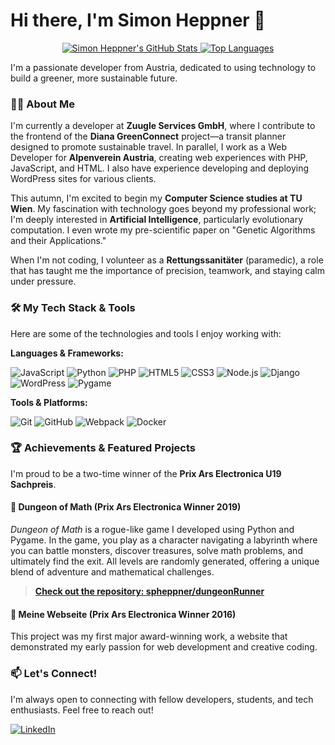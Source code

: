# Hi there, I'm Simon Heppner 👋

<p align="center">
  <a href="https://github.com/spheppner">
    <img src="https://github-readme-stats.vercel.app/api?username=spheppner&show_icons=true&theme=github_dark&hide_border=true&count_private=true" alt="Simon Heppner's GitHub Stats" />
  </a>
  <a href="https://github.com/spheppner">
    <img src="https://github-readme-stats.vercel.app/api/top-langs/?username=spheppner&layout=compact&theme=github_dark&hide_border=true&langs_count=8" alt="Top Languages" />
  </a>
</p>

I'm a passionate developer from Austria, dedicated to using technology to build a greener, more sustainable future.

### 👨‍💻 About Me

I'm currently a developer at **Zuugle Services GmbH**, where I contribute to the frontend of the **Diana GreenConnect** project—a transit planner designed to promote sustainable travel. In parallel, I work as a Web Developer for **Alpenverein Austria**, creating web experiences with PHP, JavaScript, and HTML. I also have experience developing and deploying WordPress sites for various clients.

This autumn, I'm excited to begin my **Computer Science studies at TU Wien**. My fascination with technology goes beyond my professional work; I'm deeply interested in **Artificial Intelligence**, particularly evolutionary computation. I even wrote my pre-scientific paper on "Genetic Algorithms and their Applications."

When I'm not coding, I volunteer as a **Rettungssanitäter** (paramedic), a role that has taught me the importance of precision, teamwork, and staying calm under pressure.

### 🛠️ My Tech Stack & Tools

Here are some of the technologies and tools I enjoy working with:

**Languages & Frameworks:**
<p>
    <img src="https://img.shields.io/badge/javascript-%23323330.svg?style=for-the-badge&logo=javascript&logoColor=%23F7DF1E" alt="JavaScript"/>
    <img src="https://img.shields.io/badge/python-3670A0?style=for-the-badge&logo=python&logoColor=ffdd54" alt="Python"/>
    <img src="https://img.shields.io/badge/php-%23777BB4.svg?style=for-the-badge&logo=php&logoColor=white" alt="PHP"/>
    <img src="https://img.shields.io/badge/html5-%23E34F26.svg?style=for-the-badge&logo=html5&logoColor=white" alt="HTML5"/>
    <img src="https://img.shields.io/badge/css3-%231572B6.svg?style=for-the-badge&logo=css3&logoColor=white" alt="CSS3"/>
    <img src="https://img.shields.io/badge/node.js-6DA55F?style=for-the-badge&logo=node.js&logoColor=white" alt="Node.js"/>
    <img src="https://img.shields.io/badge/django-%23092E20.svg?style=for-the-badge&logo=django&logoColor=white" alt="Django"/>
    <img src="https://img.shields.io/badge/WordPress-%23117AC9.svg?style=for-the-badge&logo=WordPress&logoColor=white" alt="WordPress"/>
    <img src="https://img.shields.io/badge/pygame-000000?style=for-the-badge&logo=python&logoColor=white" alt="Pygame"/>
</p>

**Tools & Platforms:**
<p>
    <img src="https://img.shields.io/badge/git-%23F05033.svg?style=for-the-badge&logo=git&logoColor=white" alt="Git"/>
    <img src="https://img.shields.io/badge/github-%23121011.svg?style=for-the-badge&logo=github&logoColor=white" alt="GitHub"/>
    <img src="https://img.shields.io/badge/webpack-%238DD6F9.svg?style=for-the-badge&logo=webpack&logoColor=black" alt="Webpack"/>
    <img src="https://img.shields.io/badge/docker-%230db7ed.svg?style=for-the-badge&logo=docker&logoColor=white" alt="Docker"/>
</p>

### 🏆 Achievements & Featured Projects

I'm proud to be a two-time winner of the **Prix Ars Electronica U19 Sachpreis**.

#### 🥇 Dungeon of Math (Prix Ars Electronica Winner 2019)
*Dungeon of Math* is a rogue-like game I developed using Python and Pygame. In the game, you play as a character navigating a labyrinth where you can battle monsters, discover treasures, solve math problems, and ultimately find the exit. All levels are randomly generated, offering a unique blend of adventure and mathematical challenges.
> **[Check out the repository: spheppner/dungeonRunner](https://github.com/spheppner/dungeonRunner)**

#### 🥇 Meine Webseite (Prix Ars Electronica Winner 2016)
This project was my first major award-winning work, a website that demonstrated my early passion for web development and creative coding.

### 📫 Let's Connect!

I'm always open to connecting with fellow developers, students, and tech enthusiasts. Feel free to reach out!

<p>
    <a href="https://www.linkedin.com/in/simon-pablo-heppner-81880430b" target="_blank">
        <img src="https://img.shields.io/badge/linkedin-%230077B5.svg?style=for-the-badge&logo=linkedin&logoColor=white" alt="LinkedIn"/>
    </a>
</p>
